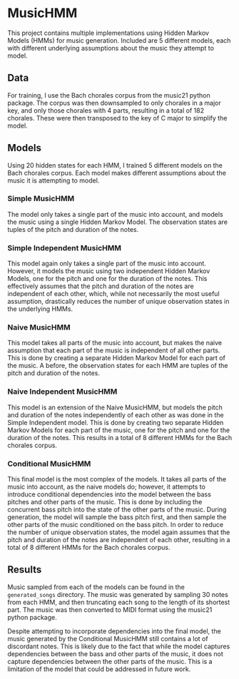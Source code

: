 # MusicHMM
This project contains multiple implementations using Hidden Markov Models (HMMs) for music generation. Included are 5 different models, each with different underlying assumptions about the music they attempt to model. 

## Data
For training, I use the Bach chorales corpus from the music21 python package. The corpus was then downsampled to only chorales in a major key, and only those chorales with 4 parts, resulting in a total of 182 chorales. These were then transposed to the key of C major to simplify the model.

## Models
Using 20 hidden states for each HMM, I trained 5 different models on the Bach chorales corpus. Each model makes different assumptions about the music it is attempting to model.  

### Simple MusicHMM
The model only takes a single part of the music into account, and models the music using a single Hidden Markov Model. The observation states are tuples of the pitch and duration of the notes.

### Simple Independent MusicHMM
This model again only takes a single part of the music into account. However, it models the music using two independent Hidden Markov Models, one for the pitch and one for the duration of the notes. This effectively assumes that the pitch and duration of the notes are independent of each other, which, while not necessarily the most useful assumption, drastically reduces the number of unique observation states in the underlying HMMs.

### Naive MusicHMM
This model takes all parts of the music into account, but makes the naive assumption that each part of the music is independent of all other parts. This is done by creating a separate Hidden Markov Model for each part of the music. A before, the observation states for each HMM are tuples of the pitch and duration of the notes.

### Naive Independent MusicHMM
This model is an extension of the Naive MusicHMM, but models the pitch and duration of the notes independently of each other as was done in the Simple Independent model. This is done by creating two separate Hidden Markov Models for each part of the music, one for the pitch and one for the duration of the notes. This results in a total of 8 different HMMs for the Bach chorales corpus.

### Conditional MusicHMM
This final model is the most complex of the models. It takes all parts of the music into account, as the naive models do; however, it attempts to introduce conditional dependencies into the model between the bass pitches and other parts of the music. This is done by including the concurrent bass pitch into the state of the other parts of the music. During generation, the model will sample the bass pitch first, and then sample the other parts of the music conditioned on the bass pitch. In order to reduce the number of unique observation states, the model again assumes that the pitch and duration of the notes are independent of each other, resulting in a total of 8 different HMMs for the Bach chorales corpus. 

## Results
Music sampled from each of the models can be found in the `generated_songs` directory. The music was generated by sampling 30 notes from each HMM, and then truncating each song to the length of its shortest part. The music was then converted to MIDI format using the music21 python package. 

Despite attempting to incorporate dependencies into the final model, the music generated by the Conditional MusicHMM still contains a lot of discordant notes. This is likely due to the fact that while the model captures dependencies between the bass and other parts of the music, it does not capture dependencies between the other parts of the music. This is a limitation of the model that could be addressed in future work.